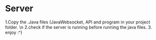 # Server

1.Copy the .Java files (JavaWebsocket, API and program in your project folder. \n
2.check if the server is running before running the java files.
3. enjoy :^)
